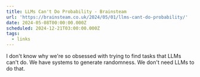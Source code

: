 ```yaml
---
title: LLMs Can't Do Probability - Brainsteam
url: 'https://brainsteam.co.uk/2024/05/01/llms-cant-do-probability/'
date: 2024-05-08T00:00:00.000Z
scheduled: 2024-12-21T03:00:00.000Z
tags:
  - links
---
```


I don't know why we're so obsessed with trying to find tasks that LLMs can't do. We have systems to generate randomness. We don't need LLMs to do that.
